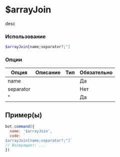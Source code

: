 # $arrayJoin
desc
### Использование
```php
$arrayJoin[name;separator?;"]
```

### Опции

| Опция | Описание | Тип | Обязательно |
|--------|-------------|------|----------|
| name |  |  | Да | 
| separator |  |  | Нет | 
| " |  |  | Да |
## Пример(ы)

```javascript
bot.command({
  name: '$arrayJoin',
  code: `
$arrayJoin[name;separator?;"]`
// Возвращает: ...
})
```